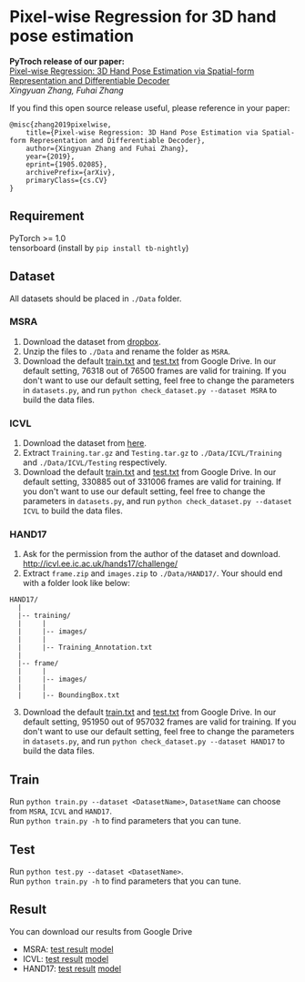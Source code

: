# Pixel-wise Regression for 3D hand pose estimation 
**PyTroch release of our paper:**   
[Pixel-wise Regression: 3D Hand Pose Estimation via Spatial-form Representation and Differentiable Decoder](https://arxiv.org/abs/1905.02085)  
*Xingyuan Zhang, Fuhai Zhang*

If you find this open source release useful, please reference in your paper:
```
@misc{zhang2019pixelwise,
    title={Pixel-wise Regression: 3D Hand Pose Estimation via Spatial-form Representation and Differentiable Decoder},
    author={Xingyuan Zhang and Fuhai Zhang},
    year={2019},
    eprint={1905.02085},
    archivePrefix={arXiv},
    primaryClass={cs.CV}
}
```

## Requirement  
PyTorch >= 1.0  
tensorboard (install by `pip install tb-nightly`)

## Dataset  
All datasets should be placed in `./Data` folder.  
### MSRA  
1. Download the dataset from [dropbox](https://www.dropbox.com/s/bmx2w0zbnyghtp7/cvpr15_MSRAHandGestureDB.zip?dl=0).
2. Unzip the files to `./Data` and rename the folder as `MSRA`.
3. Download the default [train.txt](https://drive.google.com/open?id=1RESPwhnlbQ1Rg7qNPCJ0zGBy7aOjdGmB) and [test.txt](https://drive.google.com/open?id=1QZTl5X5IX4GPZ429l_EOkf0yBnzYGQHO) from Google Drive. In our default setting, 76318 out of 76500 frames are valid for training. If you don't want to use our default setting, feel free to change the parameters in `datasets.py`, and run `python check_dataset.py --dataset MSRA` to build the data files.

### ICVL  
1. Download the dataset from [here](https://labicvl.github.io/hand.html).  
2. Extract `Training.tar.gz` and `Testing.tar.gz` to `./Data/ICVL/Training` and `./Data/ICVL/Testing` respectively.
3. Download the default [train.txt](https://drive.google.com/open?id=1CmKpM9KEO86mIhOP_flWF2NcR9H99CNJ) and [test.txt](https://drive.google.com/open?id=1ucn9QjyRBL9463ihC2qt60uetXUSkeJQ) from Google Drive. In our default setting, 330885 out of 331006 frames are valid for training. If you don't want to use our default setting, feel free to change the parameters in `datasets.py`, and run `python check_dataset.py --dataset ICVL` to build the data files.

### HAND17  
1. Ask for the permission from the author of the dataset and download.  
http://icvl.ee.ic.ac.uk/hands17/challenge/
2. Extract `frame.zip` and `images.zip` to `./Data/HAND17/`. Your should end with a folder look like below:
```
HAND17/
  |
  |-- training/
  |     |
  |     |-- images/
  |     |
  |     |-- Training_Annotation.txt
  |
  |-- frame/
  |     |
  |     |-- images/
  |     |
  |     |-- BoundingBox.txt
```
3. Download the default [train.txt](https://drive.google.com/open?id=1ZX1Ain24IiEtDcpqnZYcMhrOk4N_9E4X) and [test.txt](https://drive.google.com/open?id=17p6suS5e-6qjDr0XtfAVxpEoEvDd_tx1) from Google Drive. In our default setting, 951950 out of 957032 frames are valid for training. If you don't want to use our default setting, feel free to change the parameters in `datasets.py`, and run `python check_dataset.py --dataset HAND17` to build the data files.

## Train  
Run `python train.py --dataset <DatasetName>`, `DatasetName` can choose from `MSRA`, `ICVL` and `HAND17`.  
Run `python train.py -h` to find parameters that you can tune.

## Test  
Run `python test.py --dataset <DatasetName>`.  
Run `python train.py -h` to find parameters that you can tune.

## Result  
You can download our results from Google Drive
- MSRA: [test result]() [model]()
- ICVL: [test result]() [model]()
- HAND17: [test result]() [model]()